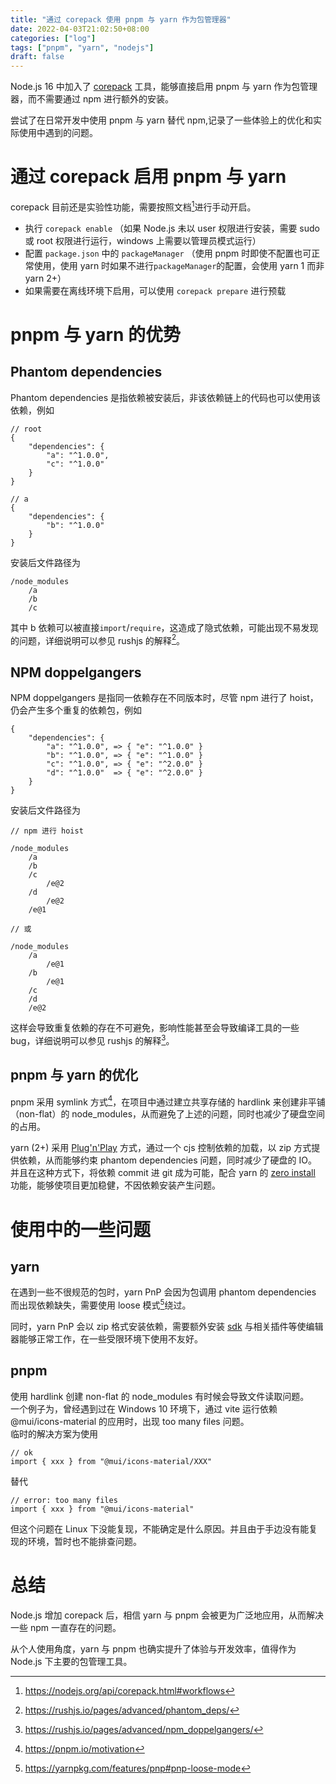 ```yaml
---
title: "通过 corepack 使用 pnpm 与 yarn 作为包管理器"
date: 2022-04-03T21:02:50+08:00
categories: ["log"]
tags: ["pnpm", "yarn", "nodejs"]
draft: false
---
```


Node.js 16 中加入了 [corepack](https://nodejs.org/api/corepack.html) 工具，能够直接启用 pnpm 与 yarn 作为包管理器，而不需要通过 npm 进行额外的安装。

尝试了在日常开发中使用 pnpm 与 yarn 替代 npm,记录了一些体验上的优化和实际使用中遇到的问题。

# 通过 corepack 启用 pnpm 与 yarn

corepack 目前还是实验性功能，需要按照文档[^corepack]进行手动开启。

- 执行 `corepack enable` （如果 Node.js 未以 user 权限进行安装，需要 sudo 或 root 权限进行运行，windows 上需要以管理员模式运行）
- 配置 `package.json` 中的 `packageManager` （使用 pnpm 时即使不配置也可正常使用，使用 yarn 时如果不进行`packageManager`的配置，会使用 yarn 1 而非 yarn 2+）
- 如果需要在离线环境下启用，可以使用 `corepack prepare` 进行预载

# pnpm 与 yarn 的优势

## Phantom dependencies

Phantom dependencies 是指依赖被安装后，非该依赖链上的代码也可以使用该依赖，例如

```
// root
{
    "dependencies": {
        "a": "^1.0.0",
        "c": "^1.0.0"
    }
}

// a
{
    "dependencies": {
        "b": "^1.0.0"
    }
}
```

安装后文件路径为

```
/node_modules
    /a
    /b
    /c
```

其中 b 依赖可以被直接`import`/`require`，这造成了隐式依赖，可能出现不易发现的问题，详细说明可以参见 rushjs 的解释[^phantom-deps]。

## NPM doppelgangers

NPM doppelgangers 是指同一依赖存在不同版本时，尽管 npm 进行了 hoist，仍会产生多个重复的依赖包，例如

```
{
    "dependencies": {
        "a": "^1.0.0", => { "e": "^1.0.0" }
        "b": "^1.0.0", => { "e": "^1.0.0" }
        "c": "^1.0.0", => { "e": "^2.0.0" }
        "d": "^1.0.0"  => { "e": "^2.0.0" }
    }
}
```

安装后文件路径为

```
// npm 进行 hoist

/node_modules
    /a
    /b
    /c
        /e@2
    /d
        /e@2
    /e@1

// 或

/node_modules
    /a
        /e@1
    /b
        /e@1
    /c
    /d
    /e@2
```

这样会导致重复依赖的存在不可避免，影响性能甚至会导致编译工具的一些 bug，详细说明可以参见 rushjs 的解释[^npm-doppelgangers]。

## pnpm 与 yarn 的优化

pnpm 采用 symlink 方式[^pnpm-symlink]，在项目中通过建立共享存储的 hardlink 来创建非平铺（non-flat）的 node_modules，从而避免了上述的问题，同时也减少了硬盘空间的占用。

yarn (2+) 采用 [Plug'n'Play](https://yarnpkg.com/features/pnp) 方式，通过一个 cjs 控制依赖的加载，以 zip 方式提供依赖，从而能够约束 phantom dependencies 问题，同时减少了硬盘的 IO。  
并且在这种方式下，将依赖 commit 进 git 成为可能，配合 yarn 的 [zero install](https://yarnpkg.com/features/zero-installs/) 功能，能够使项目更加稳健，不因依赖安装产生问题。

# 使用中的一些问题

## yarn

在遇到一些不很规范的包时，yarn PnP 会因为包调用 phantom dependencies 而出现依赖缺失，需要使用 loose 模式[^yarn-pnp-loose]绕过。

同时，yarn PnP 会以 zip 格式安装依赖，需要额外安装 [sdk](https://yarnpkg.com/getting-started/editor-sdks/) 与相关插件等使编辑器能够正常工作，在一些受限环境下使用不友好。

## pnpm

使用 hardlink 创建 non-flat 的 node_modules 有时候会导致文件读取问题。  
一个例子为，曾经遇到过在 Windows 10 环境下，通过 vite 运行依赖 @mui/icons-material 的应用时，出现 too many files 问题。  
临时的解决方案为使用

```
// ok
import { xxx } from "@mui/icons-material/XXX"
```

替代

```
// error: too many files
import { xxx } from "@mui/icons-material"
```

但这个问题在 Linux 下没能复现，不能确定是什么原因。并且由于手边没有能复现的环境，暂时也不能排查问题。

# 总结

Node.js 增加 corepack 后，相信 yarn 与 pnpm 会被更为广泛地应用，从而解决一些 npm 一直存在的问题。

从个人使用角度，yarn 与 pnpm 也确实提升了体验与开发效率，值得作为 Node.js 下主要的包管理工具。

[^corepack]: https://nodejs.org/api/corepack.html#workflows
[^phantom-deps]: https://rushjs.io/pages/advanced/phantom_deps/
[^npm-doppelgangers]: https://rushjs.io/pages/advanced/npm_doppelgangers/
[^pnpm-symlink]: https://pnpm.io/motivation
[^yarn-pnp-loose]: https://yarnpkg.com/features/pnp#pnp-loose-mode
